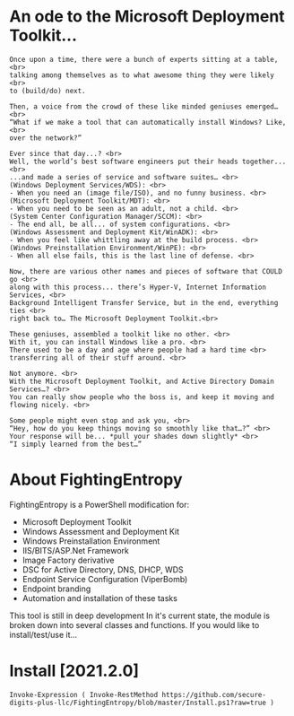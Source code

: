 # An ode to the Microsoft Deployment Toolkit...

    Once upon a time, there were a bunch of experts sitting at a table, <br>
    talking among themselves as to what awesome thing they were likely <br>
    to (build/do) next.

    Then, a voice from the crowd of these like minded geniuses emerged… <br>
    “What if we make a tool that can automatically install Windows? Like, <br>
    over the network?”

    Ever since that day...? <br>
    Well, the world’s best software engineers put their heads together... <br>
    ...and made a series of service and software suites… <br>
    (Windows Deployment Services/WDS): <br>
    - When you need an (image file/ISO), and no funny business. <br>
    (Microsoft Deployment Toolkit/MDT): <br>
    - When you need to be seen as an adult, not a child. <br>
    (System Center Configuration Manager/SCCM): <br>
    - The end all, be all... of system configurations. <br>
    (Windows Assessment and Deployment Kit/WinADK): <br>
    - When you feel like whittling away at the build process. <br>
    (Windows Preinstallation Environment/WinPE): <br>
    - When all else fails, this is the last line of defense. <br>

    Now, there are various other names and pieces of software that COULD go <br>
    along with this process... there’s Hyper-V, Internet Information Services, <br>
    Background Intelligent Transfer Service, but in the end, everything ties <br>
    right back to… The Microsoft Deployment Toolkit.<br>
    
    These geniuses, assembled a toolkit like no other. <br>
    With it, you can install Windows like a pro. <br>
    There used to be a day and age where people had a hard time <br>
    transferring all of their stuff around. <br>
    
    Not anymore. <br>
    With the Microsoft Deployment Toolkit, and Active Directory Domain Services…? <br>
    You can really show people who the boss is, and keep it moving and flowing nicely. <br>

    Some people might even stop and ask you, <br>
    “Hey, how do you keep things moving so smoothly like that…?” <br> 
    Your response will be... *pull your shades down slightly* <br>
    “I simply learned from the best…”

# About FightingEntropy
FightingEntropy is a PowerShell modification for:
- Microsoft Deployment Toolkit
- Windows Assessment and Deployment Kit
- Windows Preinstallation Environment
- IIS/BITS/ASP.Net Framework
- Image Factory derivative
- DSC for Active Directory, DNS, DHCP, WDS
- Endpoint Service Configuration (ViperBomb)
- Endpoint branding
- Automation and installation of these tasks

This tool is still in deep development
In it's current state, the module is broken down into several classes and functions. 
If you would like to install/test/use it...

# Install [2021.2.0]

    Invoke-Expression ( Invoke-RestMethod https://github.com/secure-digits-plus-llc/FightingEntropy/blob/master/Install.ps1?raw=true )

